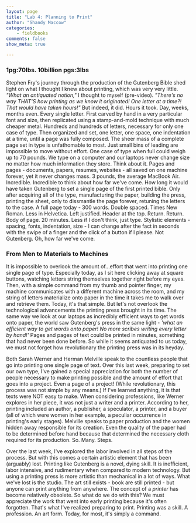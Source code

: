 ```yaml
---
layout: page  
title: "Lab 4: Planning to Print"  
author: "Shandy Maccow"  
categories:  
    - fieldbooks
comments: false  
show_meta: true

---
```



### 1pg:70lbs. 10billion pgs:3lbs

Stephen Fry's journey through the production of the Gutenberg Bible shed light on what I thought I knew about printing, which was very very little. *"What an antiquated notion,"* I thought to myself (pre-video). *"There's no way THAT'S how printing as we know it originated! One letter at a time?! That would have taken hours!"* But indeed, it did. Hours it took. Day, weeks, months even. Every single letter. First carved by hand in a very particular font and size, then replicated using a stamp-and-mold technique with much cheaper metal. Hundreds and hundreds of letters, necessary for only one case of type. Then organized and set, one letter, one space, one indentation at a time, until a page was fully composed. The sheer mass of a complete page set in type is unfathomable to most. Just small bins of leading are impossible to move without effort. One case of type when full could weigh up to 70 pounds. We type on a computer and our laptops never change size no matter how much information they store. Think about it. Pages and pages - documents, papers, resumes, websites - all saved on one machine forever, yet it never changes mass. 3 pounds, the average MacBook Air. Incredible. Incredible to think about how far we've come. How long it would have taken Gutenberg to set a single page of the first printed bible. Only after acquiring all of the type, manufacturing the paper, building the press, printing the sheet, only to dissmantle the page forever, retuning the letters to the case. A full page today - 300 words. Double spaced. Times New Roman. Less in Helvetica. Left justified. Header at the top. Return. Return. Body of page. 20 minutes. Less if I don't think, just type. Stylistic elements - spacing, fonts, indentation, size - I can change after the fact in seconds with the swipe of a finger and the click of a button if I please. Not Gutenberg. Oh, how far we've come.

### From Men to Materials to Machines

It is impossible to overlook the amount of...effort that went into printing one single page of type. Especially today, as I sit here clicking away at square buttons, watching letters string themselves together right before my eyes. Then, with a simple command from my thumb and pointer finger, my machine communicates with a different machine across the room, and my string of letters materialize onto paper in the time it takes me to walk over and retrieve them. Today, it's that simple. But let's not overlook the technological advancements the printing press brought in its time. The same way we look at our laptops as incredibly efficient ways to get words onto paper, the world saw Gutenberg's press in the same light - *'what an efficient way to get words onto paper! No more scribes writing every letter by hand!'* Pages and pages of text could be printed in minutes, something that had never been done before. So while it seems antiquated to us today, we must not forget how revolutionary the printing press was in its heyday.  

Both Sarah Werner and Herman Melville speak to the countless people that go into printing one single page of text. Over this last week, preparing to set our own type, I've gained a special appreciation for both the number of people necessary to make printing possible and the amount of effort that goes into a project. Even a page of a project! (While revolutionary, this process was not simple by any means.) If I've learned anything, it is that texts were NOT easy to make. When considering professions, like Werner explores in her piece, it was not just a writer and a printer. According to her, printing included an author, a publisher, a speculator, a printer, and a buyer (all of which were women in her example, a peculiar occurrence in printing's early stages). Melville speaks to paper production and the women hidden away responsible for its creation. Even the quality of the paper had to be determined before hand because that determined the necessary cloth required for its production. So. Many. Steps. 

Over the last week, I've explored the labor involved in all steps of the process. But with this comes a certain artistic element that has been (arguably) lost. Printing like Gutenberg is a novel, dying skill. It is inefficient, labor intensive, and rudimentary when compared to modern technology. But using a printing press is more artistic than mechanical in a lot of ways. What we've lost is the studio. The art still exists - book are still printed - but anyone can print anything from anywhere. The concept of a *printer* has become relatively obsolete. So what do we do with this? We must appreciate the work that went into early printing because it's often forgotten. That's what I've realized preparing to print. Printing was a skill. A profession. An art form. Today, for most, it's simply a command. 

